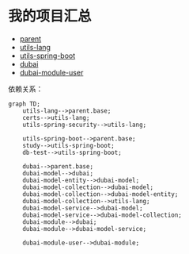 # 我的项目汇总

* [parent](https://github.com/dbstarll/parent)
* [utils-lang](https://github.com/dbstarll/utils-lang)
* [utils-spring-boot](https://github.com/dbstarll/utils-spring-boot)
* [dubai](https://github.com/dbstarll/dubai)
* [dubai-module-user](https://github.com/dbstarll/dubai-module-user)

依赖关系：

```mermaid
graph TD;
    utils-lang-->parent.base;
    certs-->utils-lang;
    utils-spring-security-->utils-lang;

    utils-spring-boot-->parent.base;
    study-->utils-spring-boot;
    db-test-->utils-spring-boot;

    dubai-->parent.base;
    dubai-model-->dubai;
    dubai-model-entity-->dubai-model;
    dubai-model-collection-->dubai-model;
    dubai-model-collection-->dubai-model-entity;
    dubai-model-collection-->utils-lang;
    dubai-model-service-->dubai-model;
    dubai-model-service-->dubai-model-collection;
    dubai-module-->dubai;
    dubai-module-->dubai-model-service;
    
    dubai-module-user-->dubai-module;

```

